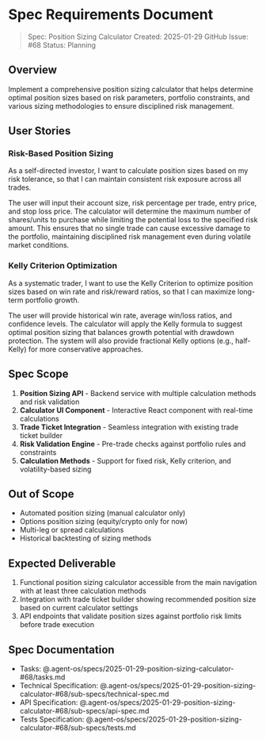 # Spec Requirements Document

> Spec: Position Sizing Calculator
> Created: 2025-01-29
> GitHub Issue: #68
> Status: Planning

## Overview

Implement a comprehensive position sizing calculator that helps determine optimal position sizes based on risk parameters, portfolio constraints, and various sizing methodologies to ensure disciplined risk management.

## User Stories

### Risk-Based Position Sizing

As a self-directed investor, I want to calculate position sizes based on my risk tolerance, so that I can maintain consistent risk exposure across all trades.

The user will input their account size, risk percentage per trade, entry price, and stop loss price. The calculator will determine the maximum number of shares/units to purchase while limiting the potential loss to the specified risk amount. This ensures that no single trade can cause excessive damage to the portfolio, maintaining disciplined risk management even during volatile market conditions.

### Kelly Criterion Optimization

As a systematic trader, I want to use the Kelly Criterion to optimize position sizes based on win rate and risk/reward ratios, so that I can maximize long-term portfolio growth.

The user will provide historical win rate, average win/loss ratios, and confidence levels. The calculator will apply the Kelly formula to suggest optimal position sizing that balances growth potential with drawdown protection. The system will also provide fractional Kelly options (e.g., half-Kelly) for more conservative approaches.

## Spec Scope

1. **Position Sizing API** - Backend service with multiple calculation methods and risk validation
2. **Calculator UI Component** - Interactive React component with real-time calculations
3. **Trade Ticket Integration** - Seamless integration with existing trade ticket builder
4. **Risk Validation Engine** - Pre-trade checks against portfolio rules and constraints
5. **Calculation Methods** - Support for fixed risk, Kelly criterion, and volatility-based sizing

## Out of Scope

- Automated position sizing (manual calculator only)
- Options position sizing (equity/crypto only for now)
- Multi-leg or spread calculations
- Historical backtesting of sizing methods

## Expected Deliverable

1. Functional position sizing calculator accessible from the main navigation with at least three calculation methods
2. Integration with trade ticket builder showing recommended position size based on current calculator settings
3. API endpoints that validate position sizes against portfolio risk limits before trade execution

## Spec Documentation

- Tasks: @.agent-os/specs/2025-01-29-position-sizing-calculator-#68/tasks.md
- Technical Specification: @.agent-os/specs/2025-01-29-position-sizing-calculator-#68/sub-specs/technical-spec.md
- API Specification: @.agent-os/specs/2025-01-29-position-sizing-calculator-#68/sub-specs/api-spec.md
- Tests Specification: @.agent-os/specs/2025-01-29-position-sizing-calculator-#68/sub-specs/tests.md